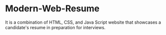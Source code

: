 # Modern-Web-Resume
It is a combination of HTML, CSS, and Java Script website that showcases a candidate's resume in preparation for interviews.
